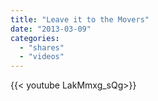 ```yaml
---
title: "Leave it to the Movers"
date: "2013-03-09"
categories:
  - "shares"
  - "videos"
---
```


<div style="width: 70vw;">{{< youtube LakMmxg_sQg>}}</div>
